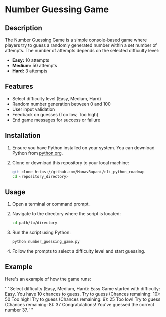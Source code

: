 # Number Guessing Game

## Description

The Number Guessing Game is a simple console-based game where players try to guess a randomly generated number within a set number of attempts. The number of attempts depends on the selected difficulty level:

- **Easy:** 10 attempts
- **Medium:** 50 attempts
- **Hard:** 3 attempts

## Features

- Select difficulty level (Easy, Medium, Hard)
- Random number generation between 0 and 100
- User input validation
- Feedback on guesses (Too low, Too high)
- End game messages for success or failure

## Installation

1. Ensure you have Python installed on your system. You can download Python from [python.org](https://www.python.org/).

2. Clone or download this repository to your local machine:

    ```bash
    git clone https://github.com/ManavRupani/cli_python_roadmap
    cd <repository_directory>
    ```

## Usage

1. Open a terminal or command prompt.

2. Navigate to the directory where the script is located:

    ```bash
    cd path/to/directory
    ```

3. Run the script using Python:

    ```bash
    python number_guessing_game.py
    ```

4. Follow the prompts to select a difficulty level and start guessing.

## Example

Here's an example of how the game runs:

'''
Select difficulty (Easy, Medium, Hard): Easy
Game started with difficulty: Easy.
You have 10 chances to guess. Try to guess (Chances remaining: 10): 50
Too high!
Try to guess (Chances remaining: 9): 25 Too low! Try to guess (Chances remaining: 8): 37 Congratulations! You've guessed the correct number 37.
'''

